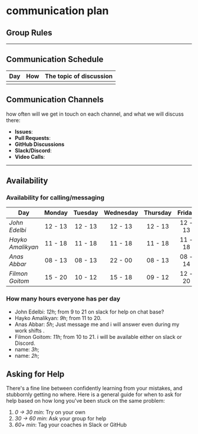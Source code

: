 # communication plan

## Group Rules

<!-- any general rules you'd like to set for your group? -->

---

## Communication Schedule

| Day | How | The topic of discussion |
| --- | :-: | ----------------------- |
|     |     |                         |

## Communication Channels

how often will we get in touch on each channel, and what we will discuss there:

- **Issues**:
- **Pull Requests**:
- **GitHub Discussions**
- **Slack/Discord**:
- **Video Calls**:

---

## Availability

### Availability for calling/messaging

| Day               | Monday  | Tuesday | Wednesday | Thursday | Friday  | Saturday | Sunday  |
| ----------------- | :-----: | :-----: | :-------: | :------: | :-----: | :------: | :-----: |
| _John Edelbi_     | 12 - 13 | 12 - 13 |  12 - 13  | 12 - 13  | 12 - 13 | 12 - 13  | 12 - 13 |
| _Hayko Amalikyan_ | 11 - 18 | 11 - 18 |  11 - 18  | 11 - 18  | 11 - 18 | 11 - 18  | 11 - 18 |
| _Anas Abbar_      | 08 - 13 | 08 - 13 |  22 - 00  | 08 - 13  | 08 - 14 | 08 - 23  | 08 - 10 |
| _Filmon Goitom_   | 15 - 20 | 10 - 12 |  15 - 18  | 09 - 12  | 12 - 20 | 13 - 18  | 13 - 18 |

### How many hours everyone has per day

- John Edelbi: _12h_; from 9 to 21 on slack for help on chat base?
- Hayko Amalikyan: _9h_; from 11 to 20.
- Anas Abbar: _5h_; Just message me and i will answer even during my work shifts
  .
- Filmon Goitom: _11h_; from 10 to 21. i will be available either on slack or
  Discord.
- name: _3h_;
- name: _2h_;

## Asking for Help

There's a fine line between confidently learning from your mistakes, and
stubbornly getting no where. Here is a general guide for when to ask for help
based on how long you've been stuck on the same problem:

1. _0 -> 30 min_: Try on your own
2. _30 -> 60 min_: Ask your group for help
3. _60+ min_: Tag your coaches in Slack or GitHub
